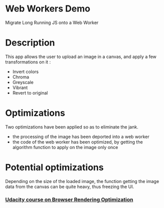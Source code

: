 # Web Workers Demo
Migrate Long Running JS onto a Web Worker

# Description

This app allows the user to upload an image in a canvas, and apply a few transformations on it :

 - Invert colors
 - Chroma
 - Greyscale
 - Vibrant
 - Revert to original
 
# Optimizations

Two optimizations have been applied so as to eliminate the jank.

 - the processing of the image has been deported into a web worker
 - the code of the web worker has been optimized, by getting the algorithm function to apply on the image only once
   
# Potential optimizations

Depending on the size of the loaded image, the function getting the image data from the canvas can be quite heavy, thus freezing the UI.

### [Udacity course on Browser Rendering Optimization](https://www.udacity.com/course/browser-rendering-optimization--ud860)
